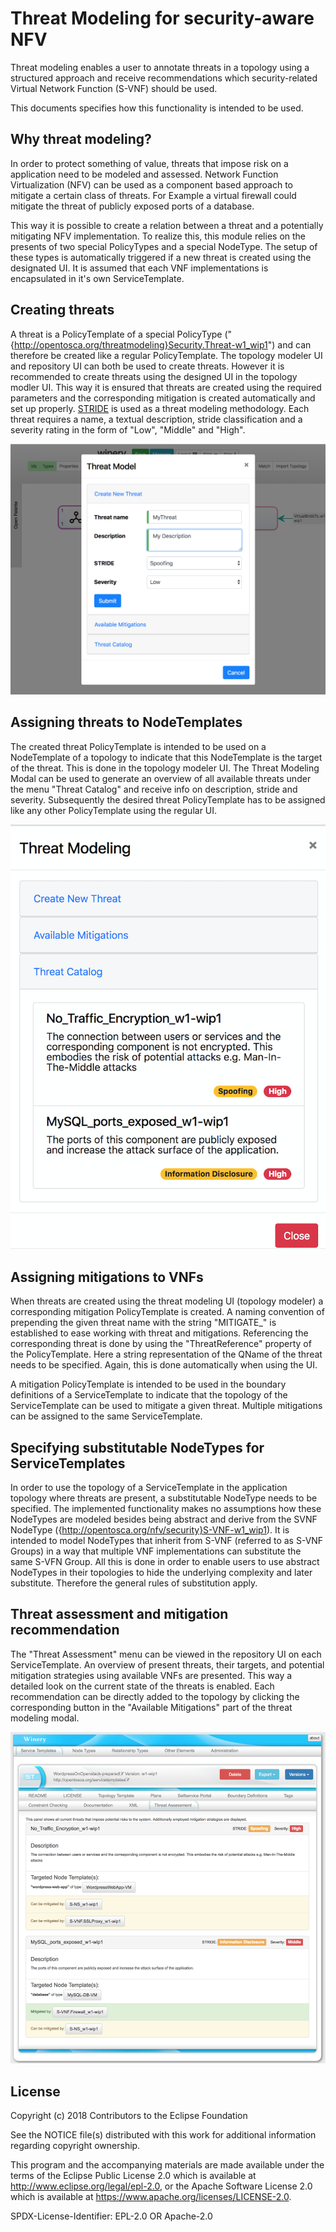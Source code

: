# Threat Modeling for security-aware NFV

Threat modeling enables a user to annotate threats in a topology using a structured approach and receive recommendations which security-related Virtual Network Function (S-VNF) should be used.

This documents specifies how this functionality is intended to be used.
 
## Why threat modeling?
In order to protect something of value, threats that impose risk on a application need to be modeled and assessed.
Network Function Virtualization (NFV) can be used as a component based approach to mitigate a certain class of threats.
For Example a virtual firewall could mitigate the threat of publicly exposed ports of a database.

This way it is possible to create a relation between a threat and a potentially mitigating NFV implementation.
To realize this, this module relies on the presents of two special PolicyTypes and a special NodeType.
The setup of these types is automatically triggered if a new threat is created using the designated UI.
It is assumed that each VNF implementations is encapsulated in it's own ServiceTemplate. 

## Creating threats

A threat is a PolicyTemplate of a special PolicyType ("{http://opentosca.org/threatmodeling}Security.Threat-w1_wip1") and can therefore be created like a regular PolicyTemplate.
The topology modeler UI and repository UI can both be used to create threats. 
However it is recommended to create threats using the designed UI in the topology modler UI.
This way it is ensured that threats are created using the required parameters and the corresponding mitigation is created automatically and set up properly.
[STRIDE](https://docs.microsoft.com/de-de/azure/security/azure-security-threat-modeling-tool-threats) is used as a threat modeling methodology.
Each threat requires a name, a textual description, stride classification and a severity rating in the form of "Low", "Middle" and "High".

![threat-creation.png](graphics/threatmodelingNFV/threat-creation.png)

## Assigning threats to NodeTemplates
The created threat PolicyTemplate is intended to be used on a NodeTemplate of a topology to indicate that this NodeTemplate is the target of the threat.
This is done in the topology modeler UI.
The Threat Modeling Modal can be used to generate an overview of all available threats under the menu "Threat Catalog" and receive info on description, stride and severity.
Subsequently the desired threat PolicyTemplate has to be assigned like any other PolicyTemplate using the regular UI.

![threat-catalog.png](graphics/threatmodelingNFV/threat-catalog.png)

## Assigning mitigations to VNFs
When threats are created using the threat modeling UI (topology modeler) a corresponding mitigation PolicyTemplate is created.
A naming convention of prepending the given threat name with the string "MITIGATE_" is established to ease working with threat and mitigations.
Referencing the corresponding threat is done by using the "ThreatReference" property of the PolicyTemplate.
Here a string representation of the QName of the threat needs to be specified.
Again, this is done automatically when using the UI.

A mitigation PolicyTemplate is intended to be used in the boundary definitions of a ServiceTemplate to indicate that the topology of the ServiceTemplate can be used to mitigate a given threat.
Multiple mitigations can be assigned to the same ServiceTemplate.

## Specifying substitutable NodeTypes for ServiceTemplates
In order to use the topology of a ServiceTemplate in the application topology where threats are present, a substitutable NodeType needs to be specified.
The implemented functionality makes no assumptions how these NodeTypes are modeled besides being abstract and derive from the SVNF NodeType ({http://opentosca.org/nfv/security}S-VNF-w1_wip1).
It is intended to model NodeTypes that inherit from S-VNF (referred to as S-VNF Groups) in a way that multiple VNF implementations can substitute the same S-VFN Group.
All this is done in order to enable users to use abstract NodeTypes in their topologies to hide the underlying complexity and later substitute. Therefore the general rules of substitution apply. 

## Threat assessment and mitigation recommendation
The "Threat Assessment" menu can be viewed in the repository UI on each ServiceTemplate.
An overview of present threats, their targets, and potential mitigation strategies using available VNFs are presented.
This way a detailed look on the current state of the threats is enabled.
Each recommendation can be directly added to the topology by clicking the corresponding button in the "Available Mitigations" part of the threat modeling modal. 

![threat-assessment.png](graphics/threatmodelingNFV/threat-assessment.png)

## License

Copyright (c) 2018 Contributors to the Eclipse Foundation

See the NOTICE file(s) distributed with this work for additional
information regarding copyright ownership.

This program and the accompanying materials are made available under the
terms of the Eclipse Public License 2.0 which is available at
http://www.eclipse.org/legal/epl-2.0, or the Apache Software License 2.0
which is available at https://www.apache.org/licenses/LICENSE-2.0.

SPDX-License-Identifier: EPL-2.0 OR Apache-2.0
